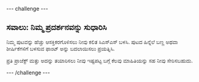\--- challenge \---

## ಸವಾಲು: ನಿಮ್ಮ ಪ್ರದರ್ಶನವನ್ನು ಸುಧಾರಿಸಿ

ನಿಮ್ಮ ಪುಟವನ್ನು ಹೆಚ್ಚು ಆಸಕ್ತಿಕರಗೊಳಿಸಲು ನೀವು ಕಲಿತ ಸಿಎಸ್ಎಸ್ ಬಳಸಿ. ಪುಟದ ಹಿನ್ನೆಲೆ ಬಣ್ಣ ಅಥವಾ ಶೀರ್ಷಿಕೆಗಳಿಗೆ ಬಳಸುವ ಫಾಂಟ್ ಅನ್ನು ಬದಲಾಯಿಸಲು ಪ್ರಯತ್ನಿಸಿ.

ಪ್ರತಿ ಪ್ರಾಜೆಕ್ಟ್ ಮತ್ತು ಅದನ್ನು ತಯಾರಿಸಲು ನೀವು ಇಷ್ಟಪಟ್ಟ ಬಗ್ಗೆ ಕೆಲವು ಮಾಹಿತಿಯನ್ನು ಸಹ ನೀವು ಸೇರಿಸಬಹುದು.

\--- /challenge \---
